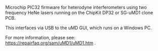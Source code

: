 Microchip PIC32 firmware for heterodyne interferometers using two frequency HeNe lasers running on the ChipKit DP32 or SG-uMD1 clone PCB.

This interfaces via USB to the uMD GUI, which runs on a Windows PC.

For more information, please see: https://repairfaq.org/sam/uMD1/uMD1.htm .
